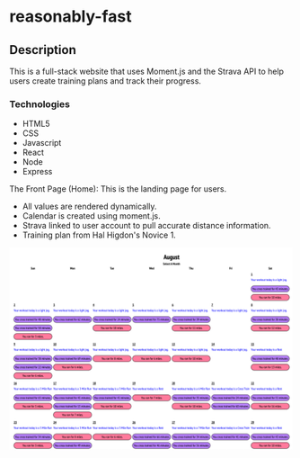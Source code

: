 # reasonably-fast

## Description ##
This is a full-stack website that uses Moment.js and the Strava API to help users create training plans and track their progress.

### Technologies ###
  * HTML5
  * CSS
  * Javascript
  * React
  * Node
  * Express
  
 The Front Page (Home): This is the landing page for users.
  * All values are rendered dynamically.
  * Calendar is created using moment.js.
  * Strava linked to user account to pull accurate distance information.
  * Training plan from Hal Higdon's Novice 1.
  
![image of a calendar component](images/reasonably-fast.png) 
 
